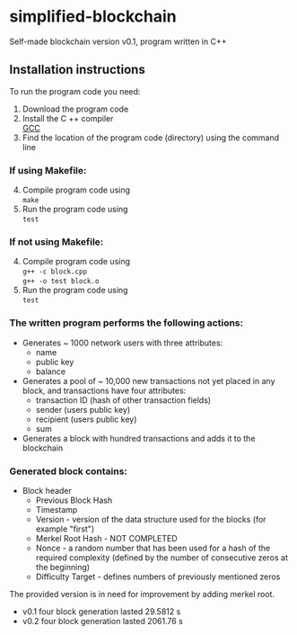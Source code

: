 # simplified-blockchain

Self-made blockchain version v0.1, 
program written in C++ 

## Installation instructions
To run the program code you need:

1. Download the program code
2. Install the C ++ compiler
 <br />[GCC](https://gcc.gnu.org/)
3. Find the location of the program code (directory) using the command line

### If using Makefile:

4. Compile program code using
   <br /> `make` 
5. Run the program code using
   <br /> `test` 
   
### If not using Makefile:

4. Compile program code using
   <br /> `g++ -c block.cpp` 
   <br /> `g++ -o test block.o` 
5. Run the program code using
   <br /> `test` 

### The written program performs the following actions:
* Generates ~ 1000 network users with three attributes:
  * name
  * public key
  * balance
* Generates a pool of ~ 10,000 new transactions not yet placed in any block, and transactions have four attributes:
  * transaction ID (hash of other transaction fields)
  * sender (users public key)
  * recipient (users public key)
  * sum
* Generates a block with hundred transactions and adds it to the blockchain

### Generated block contains:
* Block header
  * Previous Block Hash
  * Timestamp
  * Version - version of the data structure used for the blocks (for example "first")
  * Merkel Root Hash - NOT COMPLETED
  * Nonce - a random number that has been used for a hash of the required complexity (defined by the number of consecutive zeros at the beginning)
  * Difficulty Target - defines numbers of previously mentioned zeros
  
The provided version is in need for improvement by adding merkel root.

* v0.1 four block generation lasted 29.5812 s
* v0.2 four block generation lasted 2061.76 s
